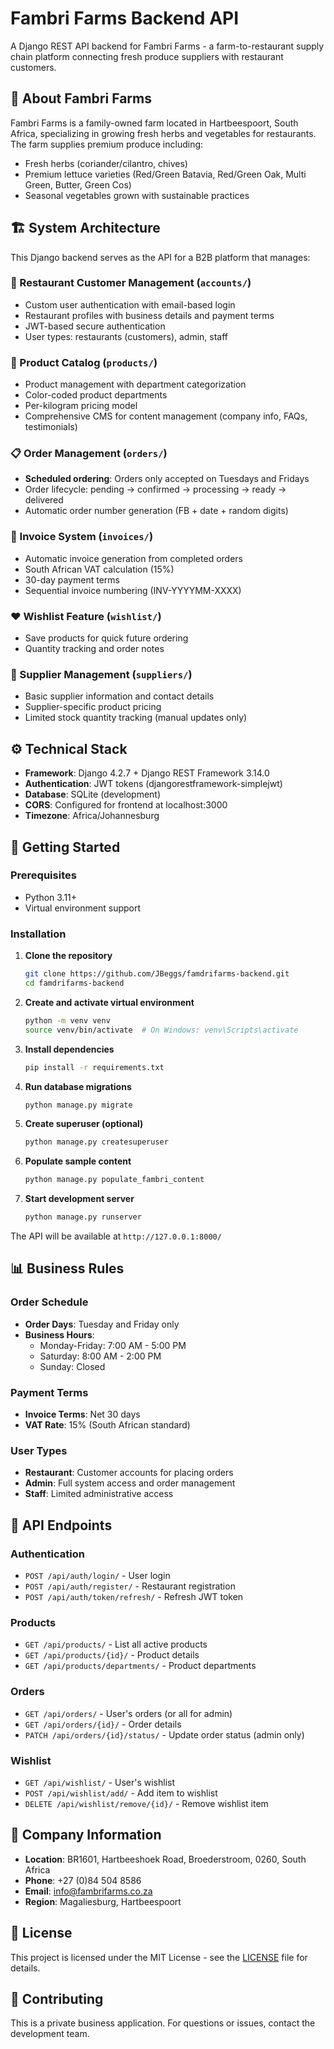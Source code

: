 # Fambri Farms Backend API

A Django REST API backend for Fambri Farms - a farm-to-restaurant supply chain platform connecting fresh produce suppliers with restaurant customers.

## 🌾 About Fambri Farms

Fambri Farms is a family-owned farm located in Hartbeespoort, South Africa, specializing in growing fresh herbs and vegetables for restaurants. The farm supplies premium produce including:

- Fresh herbs (coriander/cilantro, chives)
- Premium lettuce varieties (Red/Green Batavia, Red/Green Oak, Multi Green, Butter, Green Cos)
- Seasonal vegetables grown with sustainable practices

## 🏗️ System Architecture

This Django backend serves as the API for a B2B platform that manages:

### 🏢 Restaurant Customer Management (`accounts/`)
- Custom user authentication with email-based login
- Restaurant profiles with business details and payment terms
- JWT-based secure authentication
- User types: restaurants (customers), admin, staff

### 🥬 Product Catalog (`products/`)
- Product management with department categorization
- Color-coded product departments
- Per-kilogram pricing model
- Comprehensive CMS for content management (company info, FAQs, testimonials)

### 📋 Order Management (`orders/`)
- **Scheduled ordering**: Orders only accepted on Tuesdays and Fridays
- Order lifecycle: pending → confirmed → processing → ready → delivered
- Automatic order number generation (FB + date + random digits)

### 🧾 Invoice System (`invoices/`)
- Automatic invoice generation from completed orders
- South African VAT calculation (15%)
- 30-day payment terms
- Sequential invoice numbering (INV-YYYYMM-XXXX)

### ❤️ Wishlist Feature (`wishlist/`)
- Save products for quick future ordering
- Quantity tracking and order notes

### 🚚 Supplier Management (`suppliers/`)
- Basic supplier information and contact details
- Supplier-specific product pricing
- Limited stock quantity tracking (manual updates only)

## ⚙️ Technical Stack

- **Framework**: Django 4.2.7 + Django REST Framework 3.14.0
- **Authentication**: JWT tokens (djangorestframework-simplejwt)
- **Database**: SQLite (development)
- **CORS**: Configured for frontend at localhost:3000
- **Timezone**: Africa/Johannesburg

## 🚀 Getting Started

### Prerequisites
- Python 3.11+
- Virtual environment support

### Installation

1. **Clone the repository**
   ```bash
   git clone https://github.com/JBeggs/famdrifarms-backend.git
   cd famdrifarms-backend
   ```

2. **Create and activate virtual environment**
   ```bash
   python -m venv venv
   source venv/bin/activate  # On Windows: venv\Scripts\activate
   ```

3. **Install dependencies**
   ```bash
   pip install -r requirements.txt
   ```

4. **Run database migrations**
   ```bash
   python manage.py migrate
   ```

5. **Create superuser (optional)**
   ```bash
   python manage.py createsuperuser
   ```

6. **Populate sample content**
   ```bash
   python manage.py populate_fambri_content
   ```

7. **Start development server**
   ```bash
   python manage.py runserver
   ```

The API will be available at `http://127.0.0.1:8000/`

## 📊 Business Rules

### Order Schedule
- **Order Days**: Tuesday and Friday only
- **Business Hours**: 
  - Monday-Friday: 7:00 AM - 5:00 PM
  - Saturday: 8:00 AM - 2:00 PM  
  - Sunday: Closed

### Payment Terms
- **Invoice Terms**: Net 30 days
- **VAT Rate**: 15% (South African standard)

### User Types
- **Restaurant**: Customer accounts for placing orders
- **Admin**: Full system access and order management
- **Staff**: Limited administrative access

## 🔗 API Endpoints

### Authentication
- `POST /api/auth/login/` - User login
- `POST /api/auth/register/` - Restaurant registration
- `POST /api/auth/token/refresh/` - Refresh JWT token

### Products
- `GET /api/products/` - List all active products
- `GET /api/products/{id}/` - Product details
- `GET /api/products/departments/` - Product departments

### Orders
- `GET /api/orders/` - User's orders (or all for admin)
- `GET /api/orders/{id}/` - Order details
- `PATCH /api/orders/{id}/status/` - Update order status (admin only)

### Wishlist
- `GET /api/wishlist/` - User's wishlist
- `POST /api/wishlist/add/` - Add item to wishlist
- `DELETE /api/wishlist/remove/{id}/` - Remove wishlist item

## 🏢 Company Information

- **Location**: BR1601, Hartbeeshoek Road, Broederstroom, 0260, South Africa
- **Phone**: +27 (0)84 504 8586
- **Email**: info@fambrifarms.co.za
- **Region**: Magaliesburg, Hartbeespoort

## 📝 License

This project is licensed under the MIT License - see the [LICENSE](LICENSE) file for details.

## 🤝 Contributing

This is a private business application. For questions or issues, contact the development team.
